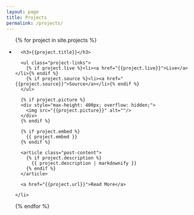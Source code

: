 ```yaml
---
layout: page
title: Projects
permalink: /projects/
---
```


<ul class="post-list">
  <!-- sort projects https://github.com/jekyll/jekyll/issues/2515#issuecomment-46107601 -->
  {% for project in site.projects %}
    <li>

      <h3>{{project.title}}</h3>

      <ul class="project-links">
        {% if project.live %}<li><a href="{{project.live}}">Live</a></li>{% endif %}
        {% if project.source %}<li><a href="{{project.source}}">Source</a></li>{% endif %}
      </ul>

      {% if project.picture %}
  	  <div style="max-height: 400px; overflow: hidden;">
  	    <img src="{{project.picture}}" alt=""/>
  	  </div>
      {% endif %}

      {% if project.embed %}
        {{ project.embed }}
      {% endif %}

      <article class="post-content">
        {% if project.description %}
          {{ project.description | markdownify }}
        {% endif %}
      </article>

      <a href="{{project.url}}">Read More</a>

    </li>
  {% endfor %}
</ul>


